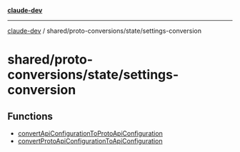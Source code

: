[**claude-dev**](../../../../README.md)

***

[claude-dev](../../../../README.md) / shared/proto-conversions/state/settings-conversion

# shared/proto-conversions/state/settings-conversion

## Functions

- [convertApiConfigurationToProtoApiConfiguration](functions/convertApiConfigurationToProtoApiConfiguration.md)
- [convertProtoApiConfigurationToApiConfiguration](functions/convertProtoApiConfigurationToApiConfiguration.md)
